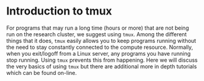 # Introduction to tmux

For programs that may run a long time (hours or more) that are not being run on the research cluster, we suggest using `tmux`.  Among 
the different things that it does, `tmux` easily allows you to keep programs running without the need to stay constantly connected to the 
compute resource.  Normally, when you exit/logoff from a Linux server, any programs you have running stop running.  Using `tmux` prevents this
from happening.  Here we will discuss the very basics of using `tmux` but there are additional more in depth tutorials which can be found 
on-line.
